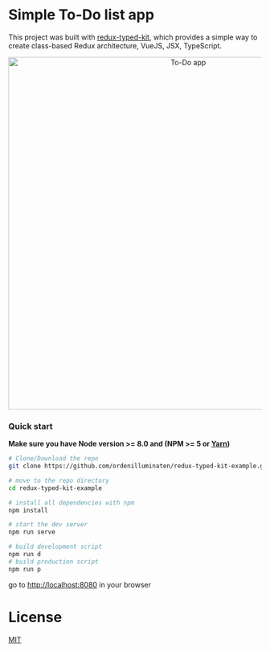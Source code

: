 # Simple To-Do list app

This project was built with [redux-typed-kit](https://github.com/ordenilluminaten/redux-typed-kit), which provides a simple way to create class-based Redux architecture, VueJS, JSX, TypeScript.

<p align="center">
  <a href="https://patrickjs.com" target="_blank">
    <img width="700" src="https://user-images.githubusercontent.com/30750111/62423688-63797a80-b6cc-11e9-807e-bc96e402827c.png" alt="To-Do app" />
  </a>
</p>

### Quick start

**Make sure you have Node version >= 8.0 and (NPM >= 5 or [Yarn](https://yarnpkg.com))**

```bash
# Clone/Download the repo
git clone https://github.com/ordenilluminaten/redux-typed-kit-example.git

# move to the repo directory
cd redux-typed-kit-example

# install all dependencies with npm
npm install

# start the dev server
npm run serve

# build development script
npm run d
# build production script
npm run p
```

go to [http://localhost:8080](http://localhost:8080) in your browser

# License

[MIT](/LICENSE)
